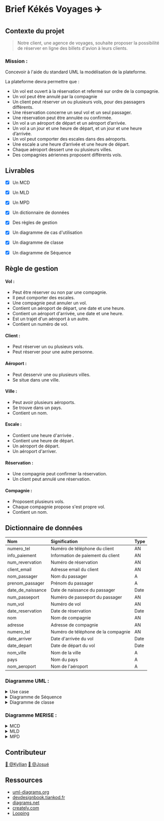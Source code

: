 # Brief Kékés Voyages :airplane:

## Contexte du projet

> Notre client, une agence de voyages, souhaite proposer la possibilité de réserver en ligne des billets d'avion à leurs clients.

### Mission :

Concevoir à l'aide du standard UML la modélisation de la plateforme.

La plateforme devra permettre que :

- Un vol est ouvert à la réservation et refermé sur ordre de la compagnie.
- Un vol peut être annulé par la compagnie
- Un client peut réserver un ou plusieurs vols, pour des passagers différents.
- Une réservation concerne un seul vol et un seul passager.
- Une réservation peut être annulée ou confirmée.
- Un vol a un aéroport de départ et un aéroport d’arrivée.
- Un vol a un jour et une heure de départ, et un jour et une heure d’arrivée.
- Un vol peut comporter des escales dans des aéroports.
- Une escale a une heure d’arrivée et une heure de départ.
- Chaque aéroport dessert une ou plusieurs villes.
- Des compagnies aériennes proposent différents vols.

## Livrables

- [x] Un MCD
- [x] Un MLD
- [x] Un MPD

- [x] Un dictionnaire de données
- [x] Des règles de gestion
- [x] Un diagramme de cas d'utilisation
- [x] Un diagramme de classe
- [x] Un diagramme de Séquence

## Règle de gestion

#### Vol :

- Peut être réserver ou non par une compagnie.
- Il peut comporter des escales.
- Une compagnie peut annuler un vol.
- Contient un aéroport de départ, une date et une heure.
- Contient un aéroport d'arrivée, une date et une heure.
- Est un trajet d'un aéroport à un autre.
- Contient un numéro de vol.

#### Client :

- Peut réserver un ou plusieurs vols.
- Peut réserver pour une autre personne.

#### Aéroport :

- Peut desservir une ou plusieurs villes.
- Se situe dans une ville.

#### Ville :

- Peut avoir plusieurs aéroports.
- Se trouve dans un pays.
- Contient un nom.

#### Escale :

- Contient une heure d'arrivée .
- Contient une heure de départ.
- Un aéroport de départ.
- Un aéroport d'arriver.

#### Réservation :

- Une compagnie peut confirmer la réservation.
- Un client peut annulé une réservation.

#### Compagnie :

- Proposent plusieurs vols.
- Chaque compagnie propose s'est propre vol.
- Contient un nom.

## Dictionnaire de données

| Nom               | Signification                       | Type |
| :---------------- | :---------------------------------- | :--- |
| numero_tel        | Numéro de téléphone du client       | AN   |
| info_paiement     | Information de paiement du client   | AN   |
| num_revervation   | Numéro de réservation               | AN   |
| client_email      | Adresse email du client             | AN   |
| nom_passager      | Nom du passager                     | A    |
| prenom_passager   | Prénom du passager                  | A    |
| date_de_naissance | Date de naissance du passager       | Date |
| num_passeport     | Numéro de passeport du passager     | AN   |
| num_vol           | Numéro de vol                       | AN   |
| date_reservation  | Date de réservation                 | Date |
| nom               | Nom de compagnie                    | AN   |
| adresse           | Adresse de compagnie                | AN   |
| numero_tel        | Numéro de téléphone de la compagnie | AN   |
| date_arriver      | Date d'arrivée du vol               | Date |
| date_depart       | Date de départ du vol               | Date |
| nom_ville         | Nom de la ville                     | A    |
| pays              | Nom du pays                         | A    |
| nom_aeroport      | Nom de l'aéroport                   | A    |

### Diagramme UML :

<details>
<summary>Use case</summary>

[![UML/use_case.png](/UML/use_case.png)](/UML/use_case.png)

</details>

<details>
<summary>Diagramme de Séquence</summary>

[![UML/Diagramme_sequence.png](UML/Diagramme_sequence.png)](UML/Diagramme_sequence.png)

</details>

<details>
<summary>Diagramme de classe</summary>

[![UML/Diagramme_de_classe.png](UML/Diagramme_de_classe.PNG)](UML/Diagramme_de_classe.PNG)

</details>

### Diagramme MERISE :

<details>
<summary>MCD</summary>

[![MERISE/MCD.PNG](/MERISE/MCD.PNG)](/MERISE/MCD.PNG)

</details>

<details>
<summary>MLD</summary>

[![MERISE/MLD.PNG](/MERISE/MLD.PNG)](/MERISE/MLD.PNG)

</details>

<details>
<summary>MPD</summary>

[![MERISE/MPD.PNG](/MERISE/MPD.PNG)](/MERISE/MPD.PNG)

</details>

## Contributeur

[:bust_in_silhouette: @Kyllian](https://github.com/kyllianbou)
[:bust_in_silhouette: @Josué](https://github.com/Rowada)

## Ressources

- [uml-diagrams.org](https://www.uml-diagrams.org/uml-25-diagrams.html)
- [devdesignbook.tiankod.fr](https://www.devdesignbook.tiankod.fr/)
- [diagrams.net](https://app.diagrams.net/)
- [creately.com](https://creately.com/fr/home/)
- [Looping](https://www.looping-mcd.fr/)

